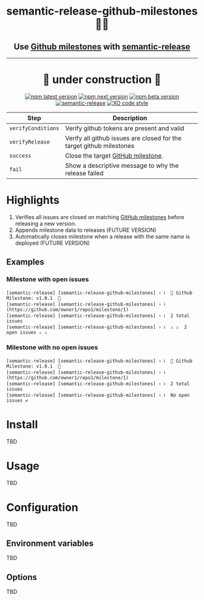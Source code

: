 <h1 align="center" style="border-bottom: none;"> semantic-release-github-milestones🚩🚀</h1>
<h2 align="center">Use <a href="https://docs.github.com/en/issues/using-labels-and-milestones-to-track-work/about-milestones">Github milestones</a> with <a href="https://github.com/semantic-release/semantic-release">semantic-release</a></h2>
<hr>
<center>

<h1 align="center">🚧 under construction 🚧</h1>

</center>

<div align="center">

[![npm latest version](https://img.shields.io/npm/v/semantic-release-github-milestones/latest.svg)](https://www.npmjs.com/package/semantic-release-github-milestones)
[![npm next version](https://img.shields.io/npm/v/semantic-release-github-milestones/next.svg)](https://www.npmjs.com/package/semantic-release-github-milestones)
[![npm beta version](https://img.shields.io/npm/v/semantic-release-github-milestones/beta.svg)](https://www.npmjs.com/package/@semantic-release/github)
[![semantic-release](https://img.shields.io/badge/%20%20%F0%9F%93%A6%F0%9F%9A%80-semantic--release-e10079.svg)](https://github.com/semantic-release/semantic-release)
[![XO code style](https://img.shields.io/badge/code_style-XO-5ed9c7.svg)](https://github.com/xojs/xo)

</div>

| Step               | Description                                                                                                                        |
| ------------------ | ---------------------------------------------------------------------------------------------------------------------------------- |
| `verifyConditions` | Verify github tokens are present and valid                                                                                         |
| `verifyRelease`    | Verify all github issues are closed for the target github milestones                                                               |
| `success`          | Close the target [GitHub milestone](https://docs.github.com/en/issues/using-labels-and-milestones-to-track-work/about-milestones). |
| `fail`             | Show a descriptive message to why the release failed                                                                               |

# Highlights

1. Verifies all issues are closed on matching [GitHub milestones](https://docs.github.com/en/issues/using-labels-and-milestones-to-track-work/about-milestones) before releasing a new version.
2. Appends milestone data to releases (FUTURE VERSION)
3. Automatically closes milestone when a release with the same name is deployed (FUTURE VERSION)

## Examples

### Milestone with open issues

```
[semantic-release] [semantic-release-github-milestones] › ℹ  🚩 Github Milestone: v1.0.1  🚩
[semantic-release] [semantic-release-github-milestones] › ℹ  (https://github.com/owner1/repo1/milestone/1)
[semantic-release] [semantic-release-github-milestones] › ℹ  2 total issues
[semantic-release] [semantic-release-github-milestones] › ℹ  ⚠️ ⚠️  2 open issues ⚠️ ⚠️
```

### Milestone with no open issues

```
[semantic-release] [semantic-release-github-milestones] › ℹ  🚩 Github Milestone: v1.0.1  🚩
[semantic-release] [semantic-release-github-milestones] › ℹ  (https://github.com/owner1/repo1/milestone/1)
[semantic-release] [semantic-release-github-milestones] › ℹ  2 total issues
[semantic-release] [semantic-release-github-milestones] › ℹ  No open issues ✔️
```



# Install

TBD

# Usage

TBD

# Configuration

TBD

## Environment variables

TBD

## Options

TBD
